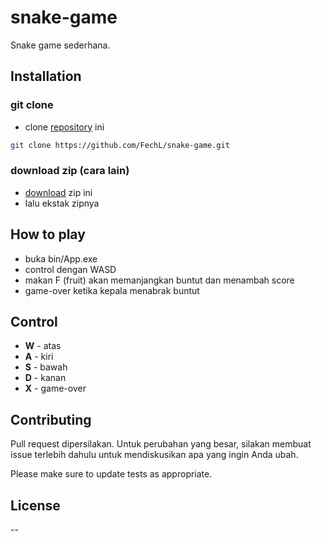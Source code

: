 # snake-game

Snake game sederhana.

## Installation

### git clone

* clone [repository](https://github.com/FechL/snake-game.git) ini

```bash
git clone https://github.com/FechL/snake-game.git
```

### download zip (cara lain)

* [download](https://github.com/FechL/snake-game/archive/refs/heads/master.zip) zip ini
* lalu ekstak zipnya

## How to play

- buka bin/App.exe
- control dengan WASD
- makan F (fruit) akan memanjangkan buntut dan menambah score
- game-over ketika kepala menabrak buntut

## Control

* **W** - atas
* **A** - kiri
* **S** - bawah
* **D** - kanan
* **X** - game-over

## Contributing
Pull request dipersilakan. Untuk perubahan yang besar, silakan membuat issue terlebih dahulu untuk mendiskusikan apa yang ingin Anda ubah.

Please make sure to update tests as appropriate.

## License

--



